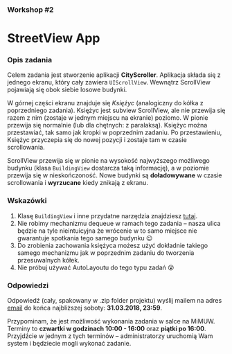 ### Workshop #2

# StreetView App

### Opis zadania

Celem zadania jest stworzenie aplikacji **CityScroller**. Aplikacja składa się z jednego ekranu, który cały zawiera `UIScrollView`. Wewnątrz ScrollView pojawiają się obok siebie losowe budynki.

W górnej części ekranu znajduje się *Księżyc* (analogiczny do kółka z poprzedniego zadania). Księżyc jest subview ScrollView, ale nie przewija się razem z nim (zostaje w jednym miejscu na ekranie) poziomo. W pionie przewija się normalnie (lub dla chętnych: z paralaksą). Księżyc można przestawiać, tak samo jak kropki w poprzednim zadaniu. Po przestawieniu, Księżyc przyczepia się do nowej pozycji i zostaje tam w czasie scrollowania.

ScrollView przewija się w pionie na wysokość najwyższego możliwego budynku (klasa `BuildingView` dostarcza taką informację), a w poziomie przewija się w nieskończoność. Nowe budynki są **doładowywane** w czasie scrollowania i **wyrzucane** kiedy znikają z ekranu.

### Wskazówki

1. Klasę `BuildingView` i inne przydatne narzędzia znajdziesz [tutaj](Assets).
2. Nie robimy mechanizmu dequeue w ramach tego zadania – nasza ulica będzie na tyle nieintuicyjna że wrócenie w to samo miejsce nie gwarantuje spotkania tego samego budynku 😉
3. Do zrobienia zachowania księżyca możesz użyć dokładnie takiego samego mechanizmu jak w poprzednim zadaniu do tworzenia przesuwalnych kółek.
4. Nie próbuj używać AutoLayoutu do tego typu zadań 😵

### Odpowiedzi

Odpowiedź (cały, spakowany w .zip folder projektu) wyślij mailem na adres [email](mailto:michal.dabrowski+workshop2@daftcode.pl) do końca najbliższej soboty: **31.03.2018, 23:59**.

Przypominam, że jest możliwość wykonania zadania w salce na MiMUW. Terminy to **czwartki w godzinach 10:00 - 16:00** oraz **piątki po 16:00**. Przyjdźcie w jednym z tych terminów – administratorzy uruchomią Wam system i będziecie mogli wykonać zadanie.
